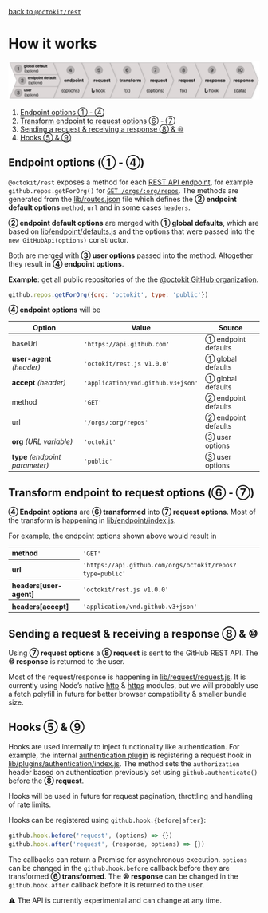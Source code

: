 [back to `@octokit/rest`](.)

# How it works

![lifecycle](assets/lifecycle.png)

<!-- ①②③④⑤⑥⑦⑧⑨⑩ -->

1. [Endpoint options ① - ④](#endpoint-options)
2. [Transform endpoint to request options ⑥ - ⑦](#transform)
3. [Sending a request & receiving a response ⑧ & ⑩](#request)
4. [Hooks ⑤ & ⑨](#request)

<a name="endpoint-options"></a>
## Endpoint options (① - ④)

`@octokit/rest` exposes a method for each [REST API endpoint](https://developer.github.com/v3/), for example `github.repos.getForOrg()` for [`GET /orgs/:org/repos`](https://developer.github.com/v3/repos/#list-organization-repositories). The methods are generated from the [lib/routes.json](lib/routes.json) file which defines the **② endpoint default options** `method`, `url` and in some cases `headers`.

**② endpoint default options** are merged with **① global defaults**, which are based on [lib/endpoint/defaults.js](lib/endpoint/defaults.js) and the options that were passed into the `new GitHubApi(options)` constructor.

Both are merged with **③ user options** passed into the method. Altogether they result in **④ endpoint options**.

**Example**: get all public repositories of the the [@octokit GitHub organization](https://github.com/octokit).

```js
github.repos.getForOrg({org: 'octokit', type: 'public'})
```

**④ endpoint options** will be

<table>
  <thead>
    <tr>
      <th>Option</th>
      <th>Value</th>
      <th>Source</th>
    </tr>
  </thead>
  <tr>
    <td>baseUrl</td>
    <td><code>'https://api.github.com'</code></td>
    <td>① endpoint defaults</td>
  </tr>
  <tr>
    <td><strong>user-agent</strong> <em>(header)</em></td>
    <td><code>'octokit/rest.js v1.0.0'</code></td>
    <td>① global defaults</td>
  </tr>
  <tr>
    <td><strong>accept</strong> <em>(header)</em></td>
    <td><code>'application/vnd.github.v3+json'</code></td>
    <td>① global defaults</td>
  </tr>
  <tr>
    <td>method</td>
    <td><code>'GET'</code></td>
    <td>② endpoint defaults</td>
  </tr>
  <tr>
    <td>url</td>
    <td><code>'/orgs/:org/repos'</code></td>
    <td>② endpoint defaults</td>
  </tr>
  <tr>
    <td><strong>org</strong> <em>(URL variable)</em></td>
    <td><code>'octokit'</code></td>
    <td>③ user options</td>
  </tr>
  <tr>
    <td><strong>type</strong> <em>(endpoint parameter)</em></td>
    <td><code>'public'</code></td>
    <td>③ user options</td>
  </tr>
</table>

<a name="transform"></a>
## Transform endpoint to request options (⑥ - ⑦)

**④ Endpoint options** are **⑥ transformed** into **⑦ request options**. Most of the transform is happening in [lib/endpoint/index.js](lib/endpoint/index.js).

For example, the endpoint options shown above would result in

<table>
  <tr>
    <th align=left>method</th>
    <td><code>'GET'</code></td>
  </tr>
  <tr>
    <th align=left>url</th>
    <td> <code>'https://api.github.com/orgs/octokit/repos?type=public'</code></td>
  </tr>
  <tr>
    <th align=left>headers[user-agent]</th>
    <td> <code>'octokit/rest.js v1.0.0'</code></td>
  </tr>
  </tr>
  <tr>
    <th align=left>headers[accept]</th>
    <td> <code>'application/vnd.github.v3+json'</code></td>
  </tr>
</table>

<a name="request"></a>
## Sending a request & receiving a response ⑧ & ⑩

Using **⑦ request options** a **⑧ request** is sent to the GitHub REST API. The **⑩ response** is returned to the user.

Most of the request/response is happening in [lib/request/request.js](lib/request/request.js). It is currently using Node’s native [http](https://nodejs.org/api/http.html) & [https](https://nodejs.org/api/https.html) modules, but we will probably use a fetch polyfill in future for better browser compatibility & smaller bundle size.

<a name="hooks"></a>
## Hooks ⑤ & ⑨

Hooks are used internally to inject functionality like authentication. For example, the internal [authentication plugin](lib/plugins/authentication) is registering a request hook in [lib/plugins/authentication/index.js](lib/plugins/authentication/index.js). The method sets the `authorization` header based on authentication previously set using `github.authenticate()` before the **⑧ request**.

Hooks will be used in future for request pagination, throttling and handling of rate limits.

Hooks can be registered using `github.hook.{before|after}`:

```js
github.hook.before('request', (options) => {})
github.hook.after('request', (response, options) => {})
```

The callbacks can return a Promise for asynchronous execution. `options` can be changed in the `github.hook.before` callback before they are transformed **⑥ transformed**. The **⑩ response** can be changed in the `github.hook.after` callback before it is returned to the user.

⚠️ The API is currently experimental and can change at any time.
